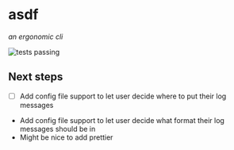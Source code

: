 # asdf

*an ergonomic cli*

![tests passing](https://travis-ci.org/ryanstreur/asdf.svg?branch=master)

## Next steps

- [ ] Add config file support to let user decide where to put their log messages
- Add config file support to let user decide what format their log messages should be in
- Might be nice to add prettier